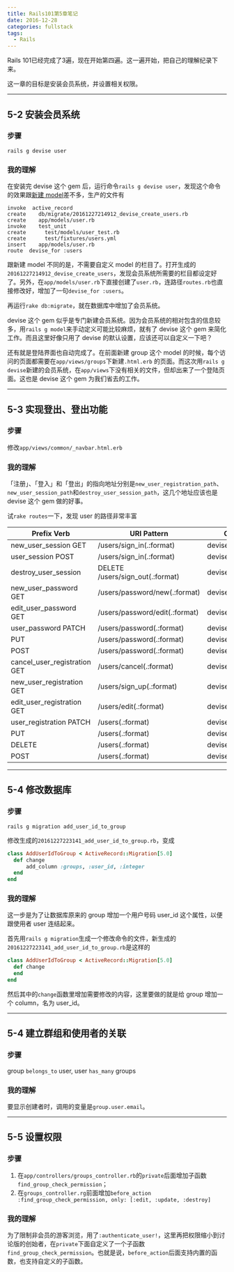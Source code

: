 ```yaml
---
title: Rails101第5章笔记
date: 2016-12-28
categories: fullstack
tags:
  - Rails
---
```


Rails 101已经完成了3遍，现在开始第四遍。这一遍开始，把自己的理解纪录下来。

这一章的目标是安装会员系统，并设置相关权限。

---
## 5-2 安装会员系统

### 步骤

`rails g devise user`

### 我的理解

在安装完 devise 这个 gem 后，运行命令`rails g devise user`，发现这个命令的效果跟[新建 model](http://an-lee.pro/posts/2016/12/26/1243682)差不多，生产的文件有

```
invoke  active_record
create    db/migrate/20161227214912_devise_create_users.rb
create    app/models/user.rb
invoke    test_unit
create      test/models/user_test.rb
create      test/fixtures/users.yml
insert    app/models/user.rb
route  devise_for :users
```

跟新建 model 不同的是，不需要自定义 model 的栏目了。打开生成的`20161227214912_devise_create_users`，发现会员系统所需要的栏目都设定好了。另外，在`app/models/user.rb`下直接创建了`user.rb`，连路径`routes.rb`也直接修改好，增加了一句`devise_for :users`。

再运行`rake db:migrate`，就在数据库中增加了会员系统。

devise 这个 gem 似乎是专门新建会员系统。因为会员系统的相对包含的信息较多，用`rails g model`来手动定义可能比较麻烦，就有了 devise 这个 gem 来简化工作。而且这里好像只用了 devise 的默认设置，应该还可以自定义一下吧？

还有就是登陆界面也自动完成了。在前面新建 group 这个 model 的时候，每个访问的页面都需要在`app/views/groups`下新建`.html.erb`
的页面。而这次用`rails g devise`新建的会员系统，在`app/views`下没有相关的文件，但却出来了一个登陆页面。这也是 devise 这个 gem 为我们省去的工作。

---

## 5-3 实现登出、登出功能

### 步骤

修改`app/views/common/_navbar.html.erb`

### 我的理解

「注册」、「登入」和「登出」的指向地址分别是`new_user_registration_path`、`new_user_session_path`和`destroy_user_session_path`，这几个地址应该也是 devise 这个 gem 做的好事。

试`rake routes`一下，发现 user 的路径非常丰富

Prefix Verb  |  URI Pattern    |     Controller#Action
--- | --- | ---
new_user_session GET  |  /users/sign_in(.:format)   |    devise/sessions#new
user_session POST  | /users/sign_in(.:format)   |    devise/sessions#create
destroy_user_session | DELETE /users/sign_out(.:format)   |   devise/sessions#destroy
new_user_password GET  |  /users/password/new(.:format) | devise/passwords#new
edit_user_password GET  |  /users/password/edit(.:format) | devise/passwords#edit
user_password PATCH | /users/password(.:format)    |  devise/passwords#update
       PUT  |  /users/password(.:format)   |   devise/passwords#update
       POST  | /users/password(.:format)   |  devise/passwords#create
cancel_user_registration GET  |  /users/cancel(.:format)   |     devise/registrations#cancel
new_user_registration GET  |  /users/sign_up(.:format)   |    devise/registrations#new
edit_user_registration GET  |  /users/edit(.:format)     |     devise/registrations#edit
user_registration PATCH | /users(.:format)       |        devise/registrations#update
       PUT  |  /users(.:format)       |        devise/registrations#update
       DELETE | /users(.:format)      |        devise/registrations#destroy
       POST  | /users(.:format)       |        devise/registrations#create

---

## 5-4 修改数据库

### 步骤

`rails g migration add_user_id_to_group`

修改生成的`20161227223141_add_user_id_to_group.rb`，变成

```ruby
class AddUserIdToGroup < ActiveRecord::Migration[5.0]
  def change
      add_column :groups, :user_id, :integer
  end
end
```

### 我的理解

这一步是为了让数据库原来的 group 增加一个用户号码 user_id 这个属性，以便跟使用者 user 连结起来。

首先用`rails g migration`生成一个修改命令的文件，新生成的`20161227223141_add_user_id_to_group.rb`是这样的

```ruby
class AddUserIdToGroup < ActiveRecord::Migration[5.0]
  def change
  end
end
```

然后其中的`change`函数里增加需要修改的内容，这里要做的就是给 group 增加一个 column，名为 user_id。

---

## 5-4 建立群组和使用者的关联

### 步骤

group `belongs_to` user, user `has_many` groups

### 我的理解

要显示创建者时，调用的变量是`group.user.email`。

---

## 5-5 设置权限

### 步骤

1. 在`app/controllers/groups_controller.rb`的`private`后面增加子函数`find_group_check_permission`；
2. 在`groups_controller.rg`前面增加`before_action :find_group_check_permission, only: [:edit, :update, :destroy]`

### 我的理解

为了限制非会员的游客浏览，用了`:authenticate_user!`，这里再把权限缩小到讨论版的创始者，在`private`下面自定义了一个子函数`find_group_check_permission`。也就是说，`before_action`后面支持内置的函数，也支持自定义的子函数。
